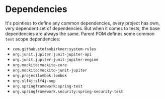 <!---
# This file is part of the pl.wrzasq.parent.
#
# @license http://mit-license.org/ The MIT license
# @copyright 2015 - 2019 © by Rafał Wrzeszcz - Wrzasq.pl.
-->

# Dependencies

It's pointless to define any common dependencies, every project has own, very dependent set of dependencies. But when it comes to tests, the base dependencies are always the same. Parent POM defines some common `test` scope dependencies:

-   `com.github.stefanbirkner:system-rules`
-   `org.junit.jupiter:junit-jupiter-api`
-   `org.junit.jupiter:junit-jupiter-engine`
-   `org.mockito:mockito-core`
-   `org.mockito:mockito-junit-jupiter`
-   `org.projectlombok:lombok`
-   `org.slf4j:slf4j-nop`
-   `org.springframework:spring-test`
-   `org.springframework.security:spring-security-test`

